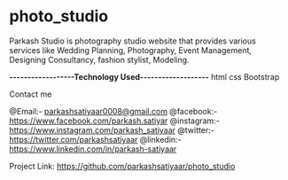 # photo_studio
Parkash Studio is photography studio website that provides various services like Wedding Planning, Photography, Event Management, Designing Consultancy, fashion stylist, Modeling.

**------------------Technology Used-------------------**
html
css
Bootstrap

Contact me

@Email:- parkashsatiyaar0008@gmail.com
@facebook:- https://www.facebook.com/parkash.satiyar
@instagram:- https://www.instagram.com/parkash_satiyaar
@twitter:- https://twitter.com/parkashsatiyaar
@linkedin:- https://www.linkedin.com/in/parkash-satiyaar

Project Link: https://github.com/parkashsatiyaar/photo_studio
